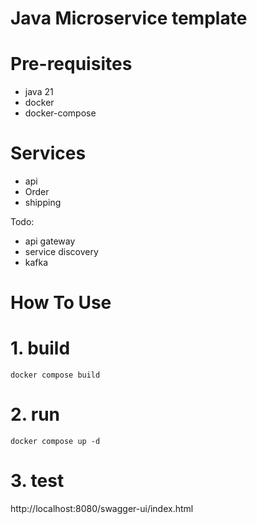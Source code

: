 # Java Microservice template

# Pre-requisites
- java 21
- docker
- docker-compose

# Services
- api
- Order
- shipping

Todo:
- api gateway
- service discovery
- kafka


# How To Use
# 1. build 
```aiignore
docker compose build
```

# 2. run
```aiignore
docker compose up -d
```

# 3. test
http://localhost:8080/swagger-ui/index.html